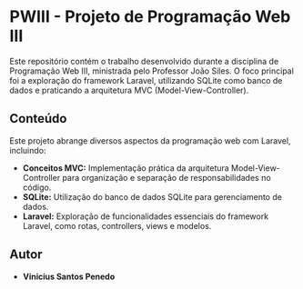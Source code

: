 # PWIII - Projeto de Programação Web III

Este repositório contém o trabalho desenvolvido durante a disciplina de Programação Web III, ministrada pelo Professor João Siles.  O foco principal foi a exploração do framework Laravel, utilizando SQLite como banco de dados e praticando a arquitetura MVC (Model-View-Controller).

## Conteúdo

Este projeto abrange diversos aspectos da programação web com Laravel, incluindo:

* **Conceitos MVC:** Implementação prática da arquitetura Model-View-Controller para organização e separação de responsabilidades no código.
* **SQLite:** Utilização do banco de dados SQLite para gerenciamento de dados.
* **Laravel:** Exploração de funcionalidades essenciais do framework Laravel, como rotas, controllers, views e modelos.



## Autor

* **Vinicius Santos Penedo**
